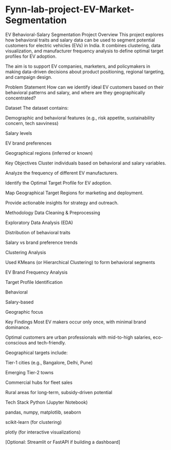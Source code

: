 # Fynn-lab-project-EV-Market-Segmentation
EV Behavioral-Salary Segmentation
Project Overview
This project explores how behavioral traits and salary data can be used to segment potential customers for electric vehicles (EVs) in India. It combines clustering, data visualization, and manufacturer frequency analysis to define optimal target profiles for EV adoption.

The aim is to support EV companies, marketers, and policymakers in making data-driven decisions about product positioning, regional targeting, and campaign design.


Problem Statement
How can we identify ideal EV customers based on their behavioral patterns and salary, and where are they geographically concentrated?


Dataset
The dataset contains:

Demographic and behavioral features (e.g., risk appetite, sustainability concern, tech savviness)

Salary levels

EV brand preferences

Geographical regions (inferred or known)


Key Objectives
Cluster individuals based on behavioral and salary variables.

Analyze the frequency of different EV manufacturers.

Identify the Optimal Target Profile for EV adoption.

Map Geographical Target Regions for marketing and deployment.

Provide actionable insights for strategy and outreach.


Methodology
Data Cleaning & Preprocessing

Exploratory Data Analysis (EDA)

Distribution of behavioral traits

Salary vs brand preference trends

Clustering Analysis

Used KMeans (or Hierarchical Clustering) to form behavioral segments

EV Brand Frequency Analysis

Target Profile Identification

Behavioral

Salary-based

Geographic focus


Key Findings
Most EV makers occur only once, with minimal brand dominance.

Optimal customers are urban professionals with mid-to-high salaries, eco-conscious and tech-friendly.

Geographical targets include:

Tier-1 cities (e.g., Bangalore, Delhi, Pune)

Emerging Tier-2 towns

Commercial hubs for fleet sales

Rural areas for long-term, subsidy-driven potential


Tech Stack
Python (Jupyter Notebook)

pandas, numpy, matplotlib, seaborn

scikit-learn (for clustering)

plotly (for interactive visualizations)

[Optional: Streamlit or FastAPI if building a dashboard]

